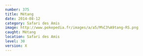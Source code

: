 ```yaml
---
number: 375
title: Métang
date: 2014-08-12
category: Safari des Amis
image: http://www.pokepedia.fr/images/a/a5/M%C3%A9tang-RS.png
caught: Métang
location: Safari des Amis
level: 30
version: X
---
```

